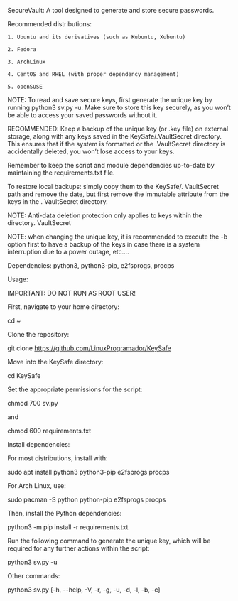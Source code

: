 SecureVault: A tool designed to generate and store secure passwords.

Recommended distributions:

    1. Ubuntu and its derivatives (such as Kubuntu, Xubuntu)

    2. Fedora 

    3. ArchLinux

    4. CentOS and RHEL (with proper dependency management)

    5. openSUSE

NOTE: To read and save secure keys, first generate the unique key by running python3 sv.py -u. Make sure to store this key securely, as you won’t be able to access your saved passwords without it.

RECOMMENDED: Keep a backup of the unique key (or .key file) on external storage, along with any keys saved in the KeySafe/.VaultSecret directory. This ensures that if the system is formatted or the .VaultSecret directory is accidentally deleted, you won’t lose access to your keys.

Remember to keep the script and module dependencies up-to-date by maintaining the requirements.txt file.

To restore local backups: simply copy them to the KeySafe/. VaultSecret path and remove the date, but first remove the immutable attribute from the keys in the . VaultSecret directory.

NOTE: Anti-data deletion protection only applies to keys within the directory. VaultSecret

NOTE: when changing the unique key, it is recommended to execute the -b option first to have a backup of the keys in case there is a system interruption due to a power outage, etc....

Dependencies: python3, python3-pip, e2fsprogs, procps

Usage:

IMPORTANT: DO NOT RUN AS ROOT USER!

First, navigate to your home directory:

cd ~

Clone the repository:

git clone https://github.com/LinuxProgramador/KeySafe

Move into the KeySafe directory:

cd KeySafe

Set the appropriate permissions for the script:

chmod 700 sv.py

and

chmod 600 requirements.txt

Install dependencies:

For most distributions, install with:

sudo apt install python3 python3-pip e2fsprogs procps

For Arch Linux, use:

sudo pacman -S python python-pip e2fsprogs procps

Then, install the Python dependencies:

python3 -m pip install -r requirements.txt

Run the following command to generate the unique key, which will be required for any further actions within the script:

python3 sv.py -u

Other commands:

python3 sv.py [-h, --help, -V, -r, -g, -u, -d, -l, -b, -c]

